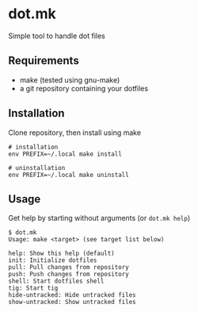 # dot.mk

Simple tool to handle dot files

## Requirements

- make (tested using gnu-make)
- a git repository containing your dotfiles

## Installation

Clone repository, then install using make

```
# installation
env PREFIX=~/.local make install

# uninstallation
env PREFIX=~/.local make uninstall
```

## Usage

Get help by starting without arguments (or `dot.mk help`)

```
$ dot.mk
Usage: make <target> (see target list below)

help: Show this help (default)
init: Initialize dotfiles
pull: Pull changes from repository
push: Push changes from repository
shell: Start dotfiles shell
tig: Start tig
hide-untracked: Hide untracked files
show-untracked: Show untracked files
```
